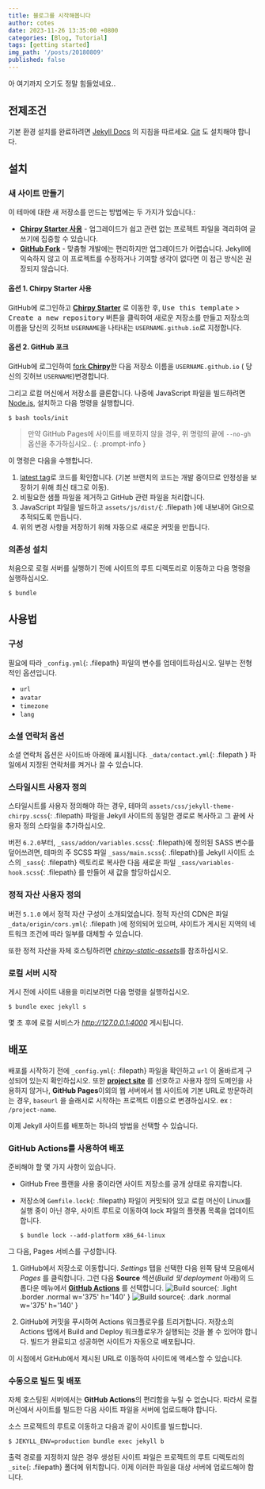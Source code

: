 ```yaml
---
title: 블로그를 시작해봅니다 
author: cotes
date: 2023-11-26 13:35:00 +0800
categories: [Blog, Tutorial]
tags: [getting started]
img_path: '/posts/20180809'
published: false
---
```


아 여기까지 오기도 정말 힘들었네요..

## 전제조건

기본 환경 설치를 완료하려면 [Jekyll Docs](https://jekyllrb.com/docs/installation/) 의 지침을 따르세요.
 [Git](https://git-scm.com/) 도 설치해야 합니다.

## 설치

### 새 사이트 만들기

이 테마에 대한 새 저장소를 만드는 방법에는 두 가지가 있습니다.:

- [**Chirpy Starter 사용**](#option-1-using-the-chirpy-starter) - 업그레이드가 쉽고 관련 없는 프로젝트 파일을 격리하여 글쓰기에 집중할 수 있습니다.
- [**GitHub Fork**](#option-2-github-fork) - 맞춤형 개발에는 편리하지만 업그레이드가 어렵습니다. Jekyll에 익숙하지 않고 이 프로젝트를 수정하거나 기여할 생각이 없다면 이 접근 방식은 권장되지 않습니다.

#### 옵션 1. Chirpy Starter 사용

GitHub에 로그인하고 [**Chirpy Starter**][starter] 로 이동한 후, <kbd>Use this template</kbd> > <kbd>Create a new repository</kbd> 버튼을 클릭하여 새로운 저장소를 만들고 저장소의 이름을 당신의 깃허브 `USERNAME`을 나타내는 `USERNAME.github.io`로 지정합니다.

#### 옵션 2. GitHub 포크

GitHub에 로그인하여  [fork **Chirpy**](https://github.com/cotes2020/jekyll-theme-chirpy/fork)한 다음 저장소 이름을 `USERNAME.github.io` ( 당신의 깃허브 `USERNAME`)변경합니다.

그리고 로컬 머신에서 저장소를 클론합니다. 나중에 JavaScript 파일을 빌드하려면 [Node.js][nodejs], 설치하고 다음 명령을 실행합니다.

```console
$ bash tools/init
```

> 만약 GitHub Pages에 사이트를 배포하지 않을 경우, 위 명령의 끝에 `--no-gh` 옵션을 추가하십시오..
{: .prompt-info }

이 명령은 다음을 수행합니다.

1. [latest tag][latest-tag]로 코드를 확인합니다. (기본 브랜치의 코드는 개발 중이므로 안정성을 보장하기 위해 최신 태그로 이동).
2. 비필요한 샘플 파일을 제거하고 GitHub 관련 파일을 처리합니다.
3. JavaScript 파일을 빌드하고 `assets/js/dist/`{: .filepath }에 내보내어 Git으로 추적되도록 만듭니다.
4. 위의 변경 사항을 저장하기 위해 자동으로 새로운 커밋을 만듭니다.

### 의존성 설치

처음으로 로컬 서버를 실행하기 전에 사이트의 루트 디렉토리로 이동하고 다음 명령을 실행하십시오.

```console
$ bundle
```

## 사용법

### 구성


필요에 따라 `_config.yml`{: .filepath} 파일의 변수를 업데이트하십시오. 일부는 전형적인 옵션입니다.

- `url`
- `avatar`
- `timezone`
- `lang`

### 소셜 연락처 옵션

소셜 연락처 옵션은 사이드바 아래에 표시됩니다. `_data/contact.yml`{: .filepath } 파일에서 지정된 연락처를 켜거나 끌 수 있습니다.

### 스타일시트 사용자 정의

스타일시트를 사용자 정의해야 하는 경우, 테마의 `assets/css/jekyll-theme-chirpy.scss`{: .filepath} 파일을 Jekyll 사이트의 동일한 경로로 복사하고 그 끝에 사용자 정의 스타일을 추가하십시오.

버전 `6.2.0`부터, `_sass/addon/variables.scss`{: .filepath}에 정의된 SASS 변수를 덮어쓰려면, 테마의 주 SCSS 파일 `_sass/main.scss`{: .filepath}를 Jekyll 사이트 소스의 `_sass`{: .filepath} 렉토리로 복사한 다음 새로운 파일 `_sass/variables-hook.scss`{: .filepath} 를 만들어 새 값을 할당하십시오.

### 정적 자산 사용자 정의

버전 `5.1.0` 에서 정적 자산 구성이 소개되었습니다. 정적 자산의 CDN은 파일 `_data/origin/cors.yml`{: .filepath }에 정의되어 있으며, 샤이트가 게시된 지역의 네트워크 조건에 따라 일부를 대체할 수 있습니다.

또한 정적 자산을 자체 호스팅하려면 [_chirpy-static-assets_](https://github.com/cotes2020/chirpy-static-assets#readme)를 참조하십시오.

### 로컬 서버 시작

게시 전에 사이트 내용을 미리보려면 다음 명령을 실행하십시오.

```console
$ bundle exec jekyll s
```

몇 초 후에 로컬 서비스가 _<http://127.0.0.1:4000>_ 게시됩니다.

## 배포

배포를 시작하기 전에 `_config.yml`{: .filepath} 파일을 확인하고 `url` 이 올바르게 구성되어 있는지 확인하십시오. 또한 [**project site**](https://help.github.com/en/github/working-with-github-pages/about-github-pages#types-of-github-pages-sites) 를 선호하고 사용자 정의 도메인을 사용하지 않거나, **GitHub Pages**이외의 웹 서버에서 웹 사이트에 기본 URL로 방문하려는 경우, `baseurl` 을 슬래시로 시작하는 프로젝트 이름으로 변경하십시오. ex : `/project-name`.

이제 Jekyll 사이트를 배포하는 하나의 방법을 선택할 수 있습니다.

### GitHub Actions를 사용하여 배포

준비해야 할 몇 가지 사항이 있습니다.

- GitHub Free 플랜을 사용 중이라면 사이트 저장소를 공개 상태로 유지합니다.
- 저장소에 `Gemfile.lock`{: .filepath} 파일이 커밋되어 있고 로컬 머신이 Linux를 실행 중이 아닌 경우, 사이트 루트로 이동하여 lock 파일의 플랫폼 목록을 업데이트합니다.

  ```console
  $ bundle lock --add-platform x86_64-linux
  ```

그 다음, Pages 서비스를 구성합니다.

1. GitHub에서 저장소로 이동합니다. _Settings_ 탭을 선택한 다음 왼쪽 탐색 모음에서 _Pages_ 를 클릭합니다. 그런 다음 **Source** 섹션(_Build 및  deployment_ 아래)의 드롭다운 메뉴에서 [**GitHub Actions**][pages-workflow-src] 를 선택합니다. 
![Build source](pages-source-light.png){: .light .border .normal w='375' h='140' }
![Build source](pages-source-dark.png){: .dark .normal w='375' h='140' }

2. GitHub에 커밋을 푸시하여 Actions 워크플로우를 트리거합니다. 저장소의 Actions 탭에서 Build and Deploy 워크플로우가 실행되는 것을 볼 수 있어야 합니다. 빌드가 완료되고 성공하면 사이트가 자동으로 배포됩니다.

이 시점에서 GitHub에서 제시된 URL로 이동하여 사이트에 액세스할 수 있습니다.

### 수동으로 빌드 및 배포

자체 호스팅된 서버에서는 **GitHub Actions**의 편리함을 누릴 수 없습니다. 따라서 로컬 머신에서 사이트를 빌드한 다음 사이트 파일을 서버에 업로드해야 합니다.

소스 프로젝트의 루트로 이동하고 다음과 같이 사이트를 빌드합니다.

```console
$ JEKYLL_ENV=production bundle exec jekyll b
```

출력 경로를 지정하지 않은 경우 생성된 사이트 파일은 프로젝트의 루트 디렉토리의 `_site`{: .filepath} 폴더에 위치합니다. 이제 이러한 파일을 대상 서버에 업로드해야 합니다.

[nodejs]: https://nodejs.org/
[starter]: https://github.com/cotes2020/chirpy-starter
[pages-workflow-src]: https://docs.github.com/en/pages/getting-started-with-github-pages/configuring-a-publishing-source-for-your-github-pages-site#publishing-with-a-custom-github-actions-workflow
[latest-tag]: https://github.com/cotes2020/jekyll-theme-chirpy/tags
